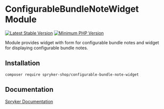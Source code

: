 # ConfigurableBundleNoteWidget Module
[![Latest Stable Version](https://poser.pugx.org/spryker-shop/configurable-bundle-note-widget/v/stable.svg)](https://packagist.org/packages/spryker-shop/configurable-bundle-note-widget)
[![Minimum PHP Version](https://img.shields.io/badge/php-%3E%3D%207.3-8892BF.svg)](https://php.net/)

Module provides widget with form for configurable bundle notes and widget for displaying configurable bundle notes.

## Installation

```
composer require spryker-shop/configurable-bundle-note-widget
```

## Documentation

[Spryker Documentation](https://documentation.spryker.com/module_guide/overview.htm)
